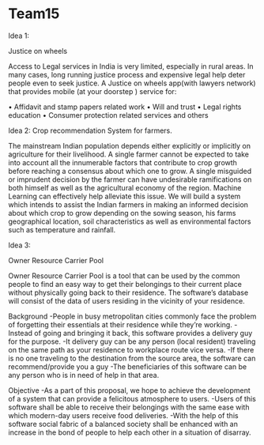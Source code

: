 # Team15
Idea 1:

Justice on wheels

Access to Legal services in India is very limited, especially in rural areas. In many cases, long running justice process and expensive legal help deter people even to seek justice. A Justice on wheels app(with lawyers network) that provides mobile (at your doorstep ) service for:

•	Affidavit and stamp papers related work
•	Will and trust
•	Legal rights education 
•	Consumer protection related services and others

Idea 2:
Crop recommendation System  for farmers.


The mainstream Indian population depends either explicitly or implicitly on agriculture for their livelihood.
A single farmer cannot be expected to take into account all the innumerable factors that contribute to crop growth before reaching a consensus about which one to grow.
A single misguided or imprudent decision by the farmer can have undesirable ramifications on both himself as well as the agricultural economy of the region.
Machine Learning can effectively help alleviate this issue.
We will build a system which intends to assist the Indian farmers in making an informed decision about which crop to grow depending on the sowing season, his farms geographical location, soil characteristics as well as environmental factors such as temperature and rainfall.

Idea 3: 

Owner Resource Carrier Pool

Owner Resource Carrier Pool is a tool that can be used by the common people to find an easy way to get their belongings to their current place without physically going back to their residence.
The software’s database will consist of the data of users residing in the vicinity of your residence.

Background
-People in busy metropolitan cities commonly face the problem of forgetting their essentials at their residence while they’re working.
-Instead of going and bringing it back, this software provides a delivery guy for the purpose.
-It delivery guy can be any person (local resident) traveling on the same path as your residence to workplace route vice versa.
-If there is no one traveling to the destination from the source area, the software can recommend/provide you a guy 
-The beneficiaries of this software can be any person who is in need of help in that area.

Objective
-As a part of this proposal, we hope to achieve the development of a system that can provide a felicitous atmosphere to users.
-Users of this software shall be able to receive their belongings with the same ease with which modern-day users receive food deliveries.
-With the help of this software social fabric of a balanced society shall be enhanced with an increase in the bond of people to help each other in a situation of disarray.
